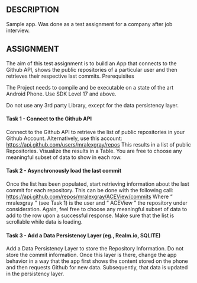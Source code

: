 ## DESCRIPTION

Sample app. Was done as a test assignment for a company after job interview.

## ASSIGNMENT

The aim of this test assignment is to build an App that connects to the Github API, shows the
public repositories of a particular user and then retrieves their respective last commits.
Prerequisites

The Project needs to compile and be executable on a state of the art Android
Phone. Use SDK Level 17 and above.

Do not use any 3rd party Library, except for the data persistency layer.

#### Task 1 - Connect to the Github API
Connect to the Github API to retrieve the list of public repositories in your Github Account. Alternatively,
use this account: ​ https://api.github.com/users/mralexgray/repos
This results in a list of public Repositories. Visualize the results in a Table. You are free to choose any
meaningful subset of data to show in each row.

#### Task 2 - Asynchronously load the last commit
Once the list has been populated, start retrieving information about the last commit for each repository.
This can be done with the following call:
https://api.github.com/repos/mralexgray/ACEView/commits
Where “​ mralexgray​ ” (see Task 1) is the user and “​ ACEView​ ” the repository under consideration. Again,
feel free to choose any meaningful subset of data to add to the row upon a successful response. Make
sure that the list is scrollable while data is loading.

#### Task 3 - Add a Data Persistency Layer (eg., Realm.io, SQLITE)
Add a Data Persistency Layer to store the Repository Information. Do not store the commit information.
Once this layer is there, change the app behavior in a way that the app first shows the content stored on
the phone and then requests Github for new data. Subsequently, that data is updated in the persistency
layer.
